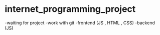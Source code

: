# internet_programming_project

-waiting for project
-work with git
-frontend (JS , HTML , CSS)
-backend (JS)
